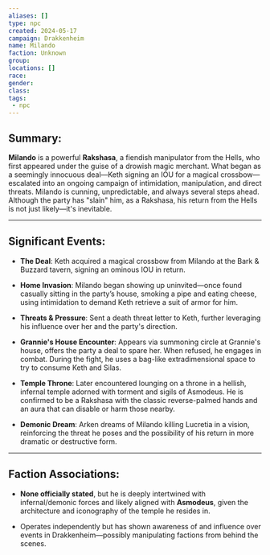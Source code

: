 ```yaml
---
aliases: []
type: npc
created: 2024-05-17
campaign: Drakkenheim
name: Milando
faction: Unknown
group:
locations: []
race:
gender:
class:
tags:
 - npc
---
```

## Summary:

**Milando** is a powerful **Rakshasa**, a fiendish manipulator from the Hells, who first appeared under the guise of a drowish magic merchant. What began as a seemingly innocuous deal—Keth signing an IOU for a magical crossbow—escalated into an ongoing campaign of intimidation, manipulation, and direct threats. Milando is cunning, unpredictable, and always several steps ahead. Although the party has "slain" him, as a Rakshasa, his return from the Hells is not just likely—it's inevitable.

---

## Significant Events:

- **The Deal**: Keth acquired a magical crossbow from Milando at the Bark & Buzzard tavern, signing an ominous IOU in return​.
    
- **Home Invasion**: Milando began showing up uninvited—once found casually sitting in the party’s house, smoking a pipe and eating cheese, using intimidation to demand Keth retrieve a suit of armor for him​.
    
- **Threats & Pressure**: Sent a death threat letter to Keth, further leveraging his influence over her and the party's direction​.
    
- **Grannie's House Encounter**: Appears via summoning circle at Grannie's house, offers the party a deal to spare her. When refused, he engages in combat. During the fight, he uses a bag-like extradimensional space to try to consume Keth and Silas​.
    
- **Temple Throne**: Later encountered lounging on a throne in a hellish, infernal temple adorned with torment and sigils of Asmodeus. He is confirmed to be a Rakshasa with the classic reverse-palmed hands and an aura that can disable or harm those nearby​.
    
- **Demonic Dream**: Arken dreams of Milando killing Lucretia in a vision, reinforcing the threat he poses and the possibility of his return in more dramatic or destructive form​.
    

---

## Faction Associations:

- **None officially stated**, but he is deeply intertwined with infernal/demonic forces and likely aligned with **Asmodeus**, given the architecture and iconography of the temple he resides in.
    
- Operates independently but has shown awareness of and influence over events in Drakkenheim—possibly manipulating factions from behind the scenes.
